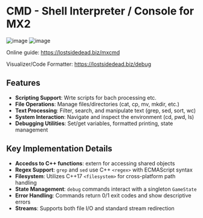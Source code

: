 # CMD - Shell Interpreter / Console for MX2

![image](https://github.com/user-attachments/assets/7762971f-684c-4890-96c0-d2f7ee8c20b8)
![image](https://github.com/user-attachments/assets/b7650af0-770b-406f-a9a0-9e17305b95d4)


Online guide: https://lostsidedead.biz/mxcmd

Visualizer/Code Formatter: https://lostsidedead.biz/debug

## Features
- **Scripting Support**: Wrte scripts for bach processing etc.
- **File Operations**: Manage files/directories (cat, cp, mv, mkdir, etc.)
- **Text Processing**: Filter, search, and manipulate text (grep, sed, sort, wc)
- **System Interaction**: Navigate and inspect the environment (cd, pwd, ls)
- **Debugging Utilities**: Set/get variables, formatted printing, state management

## Key Implementation Details

- **Accedss to C++ functions**: extern for accessing shared objects
- **Regex Support**: `grep` and `sed` use C++ `<regex>` with ECMAScript syntax
- **Filesystem**: Utilizes C++17 `<filesystem>` for cross-platform path handling
- **State Management**: `debug` commands interact with a singleton `GameState`
- **Error Handling**: Commands return 0/1 exit codes and show descriptive errors
- **Streams**: Supports both file I/O and standard stream redirection
